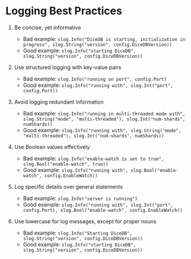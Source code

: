 Logging Best Practices
===

1. Be concise, yet informative
   - Bad example: `slog.Info("DiceDB is starting, initialization in progress", slog.String("version", config.DiceDBVersion))`
   - Good example: `slog.Info("starting DiceDB", slog.String("version", config.DiceDBVersion))`

2. Use structured logging with key-value pairs
   - Bad example: `slog.Info("running on port", config.Port)`
   - Good example: `slog.Info("running with", slog.Int("port", config.Port))`

3. Avoid logging redundant information
   - Bad example: `slog.Info("running in multi-threaded mode with", slog.String("mode", "multi-threaded"), slog.Int("num-shards", numShards))`
   - Good example: `slog.Info("running with", slog.String("mode", "multi-threaded"), slog.Int("num-shards", numShards))`

4. Use Boolean values effectively
   - Bad example: `slog.Info("enable-watch is set to true", slog.Bool("enable-watch", true))`
   - Good example: `slog.Info("running with", slog.Bool("enable-watch", config.EnableWatch))`

5. Log specific details over general statements
   - Bad example: `slog.Info("server is running")`
   - Good example: `slog.Info("running with", slog.Int("port", config.Port), slog.Bool("enable-watch", config.EnableWatch))`

6. Use lowercase for log messages, except for proper nouns
   - Bad example: `slog.Info("Starting DiceDB", slog.String("version", config.DiceDBVersion))`
   - Good example: `slog.Info("starting DiceDB", slog.String("version", config.DiceDBVersion))`
